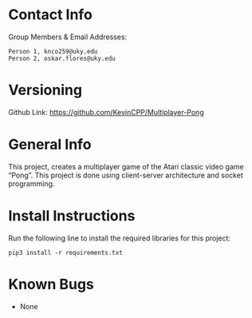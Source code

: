 Contact Info
============

Group Members & Email Addresses:

    Person 1, knco259@uky.edu
    Person 2, oskar.flores@uky.edu 

Versioning
==========

Github Link: https://github.com/KevinCPP/Multiplayer-Pong

General Info
============
This project, creates a multiplayer game of the Atari classic video game “Pong”. This project is done using client-server architecture and socket programming.

Install Instructions
====================

Run the following line to install the required libraries for this project:

`pip3 install -r requirements.txt`


Known Bugs
==========
- None


